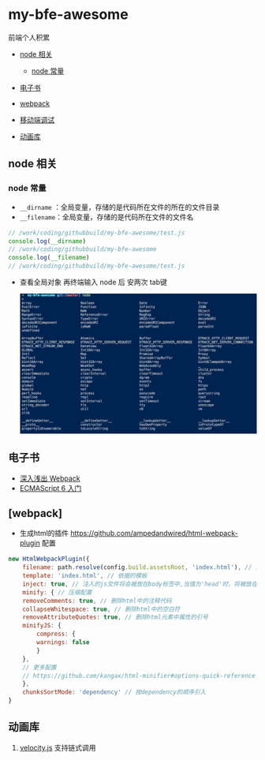# my-bfe-awesome
前端个人积累

- [node 相关](#node-相关)
  - [node 常量](#node-常量)

- [电子书](#电子书)
- [webpack](#webpack)
- [移动端调试](https://github.com/choukin/my-bfe-awesome/issues/1)
- [动画库](#动画库)


## node 相关
### node 常量
- `__dirname` ：全局变量，存储的是代码所在文件的所在的文件目录
- `__filename`：全局变量，存储的是代码所在文件的文件名

```js
// /work/coding/githubbuild/my-bfe-awesome/test.js
console.log(__dirname)
// /work/coding/githubbuild/my-bfe-awesome
console.log(__filename)
// /work/coding/githubbuild/my-bfe-awesome/test.js
```

- 查看全局对象 再终端输入 node 后 安两次 tab键
  
  ![](./img/node/doubletab.jpg)


## 电子书
- [深入浅出 Webpack ](http://webpack.wuhaolin.cn/)
- [ECMAScript 6 入门](http://es6.ruanyifeng.com/)

## [webpack]
- 生成html的插件 https://github.com/ampedandwired/html-webpack-plugin 配置
```js
new HtmlWebpackPlugin({
    filename: path.resolve(config.build.assetsRoot, 'index.html'), // 生成的html的文件名
    template: 'index.html', // 依据的模板
    inject: true, // 注入的js文件将会被放在body标签中,当值为'head'时，将被放在head标签中
    minify: { // 压缩配置
    removeComments: true, // 删除html中的注释代码
    collapseWhitespace: true, // 删除html中的空白符
    removeAttributeQuotes: true, // 删除html元素中属性的引号
    minifyJS: {
        compress: {
        warnings: false
        }
    },
    // 更多配置
    // https://github.com/kangax/html-minifier#options-quick-reference
    },
    chunksSortMode: 'dependency' // 按dependency的顺序引入
}
```


## 动画库

1. [velocity.js](https://github.com/julianshapiro/velocity) 支持链式调用 